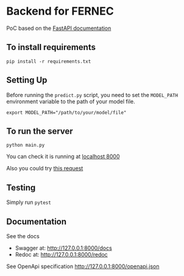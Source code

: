# Backend for FERNEC
PoC based on the [FastAPI documentation](https://fastapi.tiangolo.com/tutorial/)

## To install requirements

`pip install -r requirements.txt`

## Setting Up

Before running the `predict.py` script, you need to set the `MODEL_PATH` environment variable to the path of your model file.

```export MODEL_PATH="/path/to/your/model/file"```

## To run the server

`python main.py`

You can check it is running at [localhost 8000](http://127.0.0.1:8000)


Also you could try [this request](http://127.0.0.1:8000/items/5?q=somequery)

## Testing

Simply run `pytest`

## Documentation

See the docs
- Swagger at: http://127.0.0.1:8000/docs
- Redoc at: http://127.0.0.1:8000/redoc

See OpenApi specification
http://127.0.0.1:8000/openapi.json
